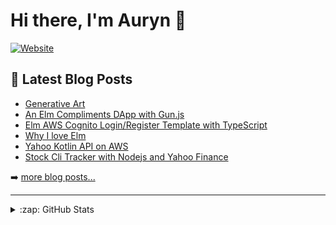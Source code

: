 # Hi there, I'm Auryn 👋 

[![Website](https://img.shields.io/website?label=blog.auryn.dev&style=for-the-badge&url=https%3A%2F%2Fblog.auryn.dev)](https://blog.auryn.dev)


## 📕 Latest Blog Posts

- [Generative Art](https://blog.auryn.dev/posts/generative-art/)
- [An Elm Compliments DApp with Gun.js](https://blog.auryn.dev/posts/elm-dapp-gun-js/)
- [Elm AWS Cognito Login/Register Template with TypeScript](https://blog.auryn.dev/posts/elm-aws-cognito-template/)
- [Why I love Elm](https://blog.auryn.dev/posts/starting-with-elm/)
- [Yahoo Kotlin API on AWS](https://blog.auryn.dev/posts/kotlin-yahoo-api/)
- [Stock Cli Tracker with Nodejs and Yahoo Finance](https://blog.auryn.dev/posts/stock-cli-tracker/)

➡️ [more blog posts...](https://blog.auryn.dev)

---

<details>
  <summary>:zap: GitHub Stats</summary>

  <img align="left" alt="auryn31's GitHub Stats" src="https://github-readme-stats.vercel.app/api?username=auryn31&show_icons=true&hide_border=false" />

</details>
